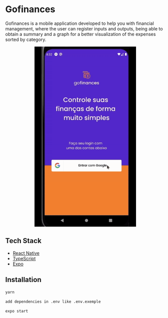 # Gofinances

Gofinances is a mobile application developed to help you with financial management, where the user can register inputs and outputs, being able to obtain a summary and a graph for a better visualization of the expenses sorted by category.

<p align="center">
  <img alt="gofinances gif" src=".github/gofinances.gif" />
</p>

## Tech Stack

- [React Native](https://reactnative.dev/)
- [TypeScript](https://www.typescriptlang.org)
- [Expo](https://expo.io/)

## Installation

```
yarn
```
```
add dependencies in .env like .env.exemple
```
```
expo start 
```
    